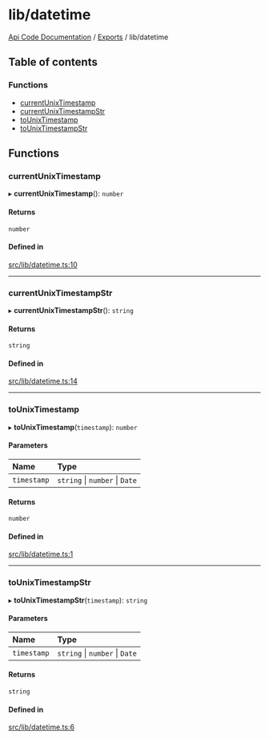 # lib/datetime
 
[Api Code Documentation](../README.md) / [Exports](../modules.md) / lib/datetime

## Table of contents

### Functions

- [currentUnixTimestamp](lib_datetime.md#currentunixtimestamp)
- [currentUnixTimestampStr](lib_datetime.md#currentunixtimestampstr)
- [toUnixTimestamp](lib_datetime.md#tounixtimestamp)
- [toUnixTimestampStr](lib_datetime.md#tounixtimestampstr)

## Functions

### currentUnixTimestamp

▸ **currentUnixTimestamp**(): `number`

#### Returns

`number`

#### Defined in

[src/lib/datetime.ts:10](https://github.com/openkfw/TruBudget/blob/4d7fd4be/api/src/lib/datetime.ts#L10)

___

### currentUnixTimestampStr

▸ **currentUnixTimestampStr**(): `string`

#### Returns

`string`

#### Defined in

[src/lib/datetime.ts:14](https://github.com/openkfw/TruBudget/blob/4d7fd4be/api/src/lib/datetime.ts#L14)

___

### toUnixTimestamp

▸ **toUnixTimestamp**(`timestamp`): `number`

#### Parameters

| Name | Type |
| :------ | :------ |
| `timestamp` | `string` \| `number` \| `Date` |

#### Returns

`number`

#### Defined in

[src/lib/datetime.ts:1](https://github.com/openkfw/TruBudget/blob/4d7fd4be/api/src/lib/datetime.ts#L1)

___

### toUnixTimestampStr

▸ **toUnixTimestampStr**(`timestamp`): `string`

#### Parameters

| Name | Type |
| :------ | :------ |
| `timestamp` | `string` \| `number` \| `Date` |

#### Returns

`string`

#### Defined in

[src/lib/datetime.ts:6](https://github.com/openkfw/TruBudget/blob/4d7fd4be/api/src/lib/datetime.ts#L6)
